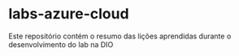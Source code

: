 # labs-azure-cloud
Este repositório contém o resumo das lições aprendidas durante o desenvolvimento do lab na DIO
